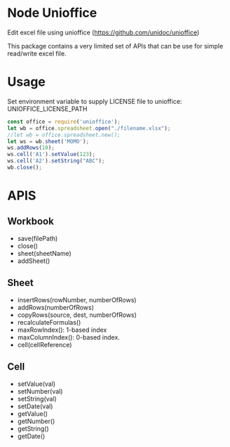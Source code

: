# Node Unioffice

Edit excel file using unioffice (https://github.com/unidoc/unioffice)

This package contains a very limited set of APIs that can be use for simple read/write excel file.

# Usage

Set environment variable to supply LICENSE file to unioffice: UNIOFFICE_LICENSE_PATH

```javascript
const office = require('unioffice');
let wb = office.spreadsheet.open("./filename.xlsx");
//let wb = office.spreadsheet.new();
let ws = wb.sheet('MOMO');
ws.addRows(10);
ws.cell('A1').setValue(123);
ws.cell('A2').setString("ABC");
wb.close();
```


# APIS

## Workbook

- save(filePath)
- close()
- sheet(sheetName)
- addSheet()

## Sheet

- insertRows(rowNumber, numberOfRows)
- addRows(numberOfRows)
- copyRows(source, dest, numberOfRows)
- recalculateFormulas()
- maxRowIndex(): 1-based index
- maxColumnIndex(): 0-based index.
- cell(cellReference)

## Cell

- setValue(val)
- setNumber(val)
- setString(val)
- setDate(val)
- getValue()
- getNumber()
- getString()
- getDate()